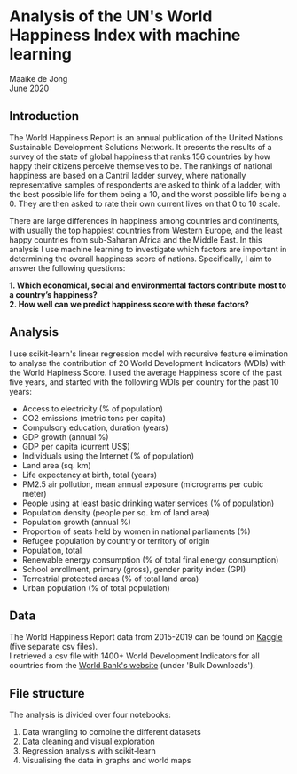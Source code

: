 # Analysis of the UN's World Happiness Index with machine learning

Maaike de Jong  
June 2020

## Introduction
The World Happiness Report is an annual publication of the United Nations Sustainable Development Solutions Network. It presents the results of a survey of the state of global happiness that ranks 156 countries by how happy their citizens perceive themselves to be. The rankings of national happiness are based on a Cantril ladder survey, where nationally representative samples of respondents are asked to think of a ladder, with the best possible life for them being a 10, and the worst possible life being a 0. They are then asked to rate their own current lives on that 0 to 10 scale. 

There are large differences in happiness among countries and continents, with usually the top happiest countries from Western Europe, and the least happy countries from sub-Saharan Africa and the Middle East. In this analysis I use machine learning to investigate which factors are important in determining the overall happiness score of nations. Specifically, I aim to answer the following questions:  
  
**1. Which economical, social and environmental factors contribute most to a country’s happiness?**  
**2. How well can we predict happiness score with these factors?**


## Analysis
I use scikit-learn's linear regression model with recursive feature elimination to analyse the contribution of 20 World Development Indicators (WDIs) with the World Hapiness Score. I used the average Happiness score of the past five years, and started with the following WDIs per country for the past 10 years:
* Access to electricity (% of population)  
* CO2 emissions (metric tons per capita)  
* Compulsory education, duration (years)  
* GDP growth (annual %)  
* GDP per capita (current US$)  
* Individuals using the Internet (% of population)  
* Land area (sq. km)  
* Life expectancy at birth, total (years)  
* PM2.5 air pollution, mean annual exposure (micrograms per cubic meter)  
* People using at least basic drinking water services (% of population)  
* Population density (people per sq. km of land area)  
* Population growth (annual %)  
* Proportion of seats held by women in national parliaments (%)  
* Refugee population by country or territory of origin  
* Population, total  
* Renewable energy consumption (% of total final energy consumption)  
* School enrollment, primary (gross), gender parity index (GPI)  
* Terrestrial protected areas (% of total land area)  
* Urban population (% of total population)  

## Data
The World Happiness Report data from 2015-2019 can be found on [Kaggle](https://www.kaggle.com/unsdsn/world-happiness) (five separate csv files).  
I retrieved a csv file with 1400+ World Development Indicators for all countries from the [World Bank's website](http://datatopics.worldbank.org/world-development-indicators/) (under 'Bulk Downloads').

## File structure
The analysis is divided over four notebooks:
1. Data wrangling to combine the different datasets
2. Data cleaning and visual exploration
3. Regression analysis with scikit-learn
4. Visualising the data in graphs and world maps


